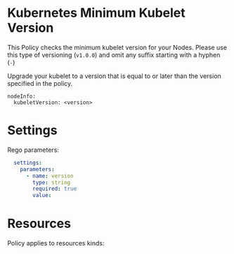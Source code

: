 # Kubernetes Minimum Kubelet Version

This Policy checks the minimum kubelet version for your Nodes. Please use this type of versioning (`v1.0.0`) and omit any suffix starting with a hyphen (`-`)


Upgrade your kubelet to a version that is equal to or later than the version specified in the policy. 
```
nodeInfo:
  kubeletVersion: <version>
```


# Settings

Rego parameters:
```yaml
  settings:
    parameters:
      - name: version
        type: string
        required: true
        value:
```

# Resources
Policy applies to resources kinds:

